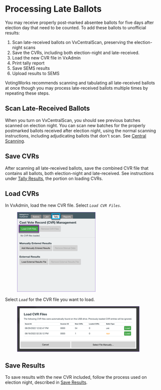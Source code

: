 # Processing Late Ballots

You may receive properly post-marked absentee ballots for five days after election day that need to be counted. To add these ballots to unofficial results:

1. Scan late-received ballots on VxCentralScan, preserving the election-night scans
2. Save the CVRs, including both election-night and late-received.
3. Load the new CVR file in VxAdmin
4. Print tally report
5. Save SEMS results
6. Upload results to SEMS

VotingWorks recommends scanning and tabulating all late-received ballots at once though you may process late-received ballots multiple times by repeating these steps.

## Scan Late-Received Ballots

When you turn on VxCentralScan, you should see previous batches scanned on election night. You can scan new batches for the properly postmarked ballots received after election night, using the normal scanning instructions, including adjudicating ballots that don't scan. See [Central Scanning](../election-ops/scanning-ballots.md).

## Save CVRs

After scanning all late-received ballots, save the combined CVR file that contains all ballots, both election-night and late-received. See instructions under [Tally Results](../election-ops/tabulating-results.md), the portion on loading CVRs.

## Load CVRs

In VxAdmin, load the new CVR file. Select _`Load CVR Files`_.

<figure><img src="../.gitbook/assets/image (42).png" alt=""><figcaption></figcaption></figure>

Select _`Load`_ for the CVR file you want to load.

<figure><img src="../.gitbook/assets/image (79).png" alt=""><figcaption></figcaption></figure>

## Save Results

To save results with the new CVR included, follow the process used on election night, described in [Save Results](../election-ops/export-results.md).
